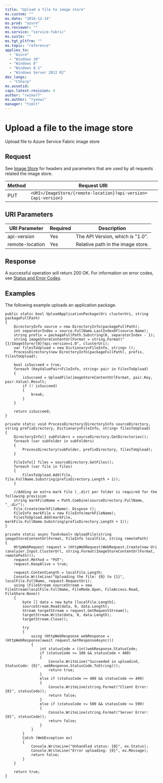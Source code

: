 ```yaml
---
title: "Upload a file to image store"
ms.custom: ""
ms.date: "2016-12-14"
ms.prod: "azure"
ms.reviewer: ""
ms.service: "service-fabric"
ms.suite: ""
ms.tgt_pltfrm: ""
ms.topic: "reference"
applies_to: 
  - "Azure"
  - "Windows 10"
  - "Windows 8"
  - "Windows 8.1"
  - "Windows Server 2012 R2"
dev_langs: 
  - "CSharp"
ms.assetid: 
caps.latest.revision: 4
author: "rwike77"
ms.author: "ryanwi"
manager: "timlt"
---
```

# Upload a file to the image store
Upload file to Azure Service Fabric image store  
  
## Request  
 See [Image Store](image-store.md) for headers and parameters that are used by all requests related the image store.  
  
|Method|Request URI|  
|------------|-----------------|  
|PUT|`<URI>/ImageStore/{remote-location}?api-version={api-version}`|  
  
## URI Parameters  
  
|URI Parameter|Required|Description|  
|-------------------|--------------|-----------------|  
|api-version|Yes|The API Version, which is "1.0”.|  
|remote-location|Yes|Relative path in the image store.|  
  
## Response  
 A successful operation will return 200 OK. For information on error codes, see [Status and Error Codes](status-and-error-codes1.md).  
  
## Examples  
 The following example uploads an application package.  
  
```  
public static bool UploadApplicationPackage(Uri clusterUri, string packageFullPath)
{ 
    DirectoryInfo source = new DirectoryInfo(packageFullPath);
    int separatorIndex = source.FullName.LastIndexOf(source.Name);
    string prefix = packageFullPath.Substring(0, separatorIndex - 1);
    string imageStoreContentUrlFormat = string.Format("{}/ImageStore/{0}?api-version=1.0", clusterUri);
    var filesToUpload = new Dictionary<FileInfo, string> ();
    ProcessDirectory(new DirectoryInfo(packageFullPath), prefix, filesToUpload);

    bool isSucceed = true;
    foreach (KeyValuePair<FileInfo, string> pair in FilesToUpload)
    {
        isSucceed = UploadFile(imageStoreContentUrlFormat, pair.Key, pair.Value).Result;
        if (! isSucceed)
        {
            break;
        }
    }

    return isSucceed;
}

private static void ProcessDirectory(DirectoryInfo sourceDirectory, string prefixDirectory, Dictionary<FileInfo, string> filesToUpload)
{
    DirectoryInfo[] subFolders = sourceDirectory.GetDirectories();
    foreach (var subFolder in subFolders)
    {
        ProcessDirectory(subFolder, prefixDirectory, filesToUpload);
    }

    FileInfo[] files = sourceDirectory.GetFiles();
    foreach (var file in files)
    {
        FilesToUpload.Add(file, file.FullName.Substring(prefixDirectory.Length + 1));
    }

    //Adding an extra mark file (_.dir) per folder is required for the following provision
    string markFileName = Path.Combine(sourceDirectory.FullName, "_.dir");
    File.Create(markFileName). Dispose ();
    FileInfo markFile = new FileInfo(markFileName);
    FilesToUpload.Add(markFile, markFile.FullName.Substring(prefixDirectory.Length + 1));
}

private static async Task<bool> UploadFile(string imageStoreContentUrlFormat, FileInfo localFile, string remotePath)
{
    HttpWebRequest request = (HttpWebRequest)WebRequest.Create(new Uri (analyzer.Input.ClusterUrl, string.Format(ImageStoreContentUrlFormat, remotePath)));
    request.Method = "PUT";
    request.KeepAlive = true;

    request.ContentLength = localFile.Length;
    Console.WriteLine("Uploading the file: {0} to {1}", localFile.FullName, request.RequestUri);
    using (FileStream sourceStream = new FileStream(localFile.FullName, FileMode.Open, FileAccess.Read, FileShare.None))
    {
        byte [] data = new byte [localFile.Length];
        sourceStream.Read(data, 0, data.Length);
        Stream targetStream = request.GetRequestStream();
        targetStream.Write(data, 0, data.Length);
        targetStream.Close();

        try
        {
            using (HttpWebResponse webResponse = (HttpWebResponse)await request.GetResponseAsync())
            {
                int statusCode = (int)webResponse.StatusCode;
                if (statusCode >= 100 && statusCode < 400)
                {
                    Console.WriteLine("Succeeded in uploadind, StatusCode: {0}", webResponse.StatusCode.ToString());
                    return true;
                }
                else if (statusCode >= 400 && statusCode <= 499)
                {
                    Console.WriteLine(string.Format("Client Error: {0}", statusCode));
                    return false;
                }
                else if (statusCode >= 500 && statusCode <= 599)
                {
                    Console.WriteLine(string.Format("Server Error: {0}", statusCode));
                    return false;
                }
            }
        }
        Catch (WebException ex)
        {
            Console.WriteLine("Unhandled status: {0}", ex.Status);
            Console.WriteLine("Error uploading: {0}", ex.Message);
            return false;
        }
    }

    return true;
}
  
```